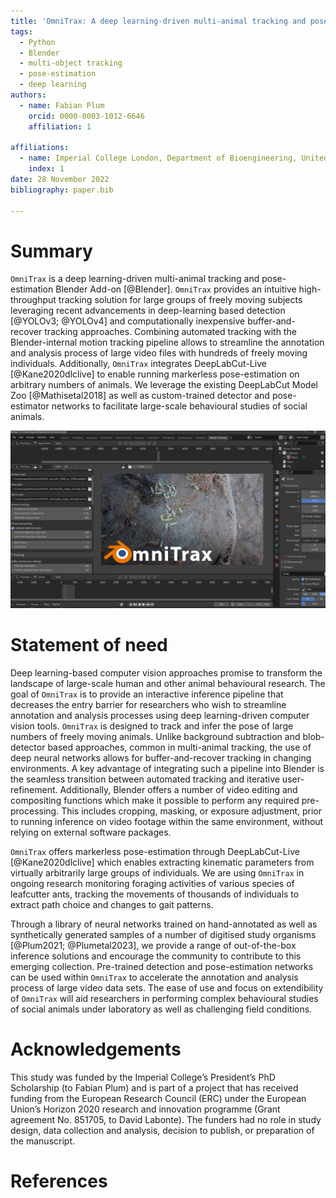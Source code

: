 ```yaml
---
title: 'OmniTrax: A deep learning-driven multi-animal tracking and pose-estimation add-on for Blender'
tags:
  - Python
  - Blender
  - multi-object tracking
  - pose-estimation
  - deep learning
authors:
  - name: Fabian Plum
    orcid: 0000-0003-1012-6646
    affiliation: 1

affiliations:
  - name: Imperial College London, Department of Bioengineering, United Kingdom
    index: 1
date: 28 November 2022
bibliography: paper.bib

---
```


# Summary


`OmniTrax` is a deep learning-driven multi-animal tracking and pose-estimation Blender Add-on [@Blender].
`OmniTrax` provides an intuitive high-throughput tracking solution for large groups of freely moving subjects leveraging
recent advancements in deep-learning based detection [@YOLOv3; @YOLOv4] and computationally inexpensive buffer-and-recover 
tracking approaches. Combining automated tracking with the Blender-internal motion tracking pipeline allows to streamline 
the annotation and analysis process of large video files with hundreds of freely moving individuals. Additionally, 
`OmniTrax` integrates DeepLabCut-Live [@Kane2020dlclive] to enable running markerless pose-estimation on arbitrary 
numbers of animals. We leverage the existing DeepLabCut Model Zoo [@Mathisetal2018] as well as custom-trained 
detector and pose-estimator networks to facilitate large-scale behavioural studies of social animals.

![OmniTrax user-interface.\label{fig:demo}](../images/omnitrax_demo_screen.jpg)

# Statement of need

Deep learning-based computer vision approaches promise to transform the landscape of large-scale human and other animal 
behavioural research. The goal of `OmniTrax` is to provide an interactive inference pipeline that decreases the entry barrier 
for researchers who wish to streamline annotation and analysis processes using deep learning-driven computer vision tools.
`OmniTrax` is designed to track and infer the pose of large numbers of freely moving animals. Unlike background
subtraction and blob-detector based approaches, common in multi-animal tracking, the use of deep neural networks 
allows for buffer-and-recover tracking in changing environments. A key advantage of integrating such a
pipeline into Blender is the seamless transition between automated tracking and iterative user-refinement. Additionally, 
Blender offers a number of video editing and compositing functions which make it possible to perform any required 
pre-processing. This includes cropping, masking, or exposure adjustment, prior to running inference on video footage within 
the same environment, without relying on external software packages.

`OmniTrax` offers markerless pose-estimation through DeepLabCut-Live [@Kane2020dlclive] which enables 
extracting kinematic parameters from virtually arbitrarily large groups of individuals. We are using `OmniTrax` in ongoing research 
monitoring foraging activities of various species of leafcutter ants, tracking the movements of thousands of 
individuals to extract path choice and changes to gait patterns.

Through a library of neural networks trained on hand-annotated as well as synthetically generated samples of a number of 
digitised study organisms [@Plum2021; @Plumetal2023], we provide a range of out-of-the-box inference solutions and encourage the community 
to contribute to this emerging collection. Pre-trained detection and pose-estimation networks can be used within `OmniTrax` 
to accelerate the annotation and analysis process of large video data sets. The ease of use and focus on extendibility 
of `OmniTrax` will aid researchers in performing complex behavioural studies of social animals under laboratory as well 
as challenging field conditions.

# Acknowledgements

This study was funded by the Imperial College’s President’s PhD Scholarship (to Fabian Plum) and is part of a project 
that has received funding from the European Research Council (ERC) under the European Union’s Horizon 2020 research 
and innovation programme (Grant agreement No. 851705, to David Labonte). The funders had no role in study design, data 
collection and analysis, decision to publish, or preparation of the manuscript.

# References
